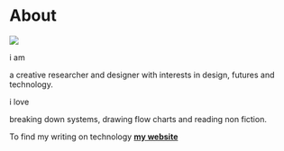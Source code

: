 # About

![](/Users/swarnamanjari/Desktop/iaac/mdef-template/docs/images/profilepic.jpeg)

i am

a creative researcher and designer with interests in design, futures and technology.

i love

breaking down systems, drawing flow charts and reading non fiction.

To find my writing on technology **[my website](https://url-blog.com)**
